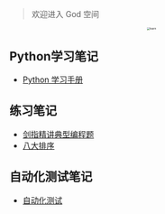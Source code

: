 > 欢迎进入 God 空间

<center><img src="https://ning-wang.oss-cn-beijing.aliyuncs.com/blog-imags/learn.jpg" alt="learn" style="zoom: 33%;" /></center>

## Python学习笔记

* [Python 学习手册](testnode/_sidebar.md)

## 练习笔记
* [剑指精讲典型编程题](testing/剑指精讲典型编程题.md)
* [八大排序](testing/SORT.md)
## 自动化测试笔记
* [自动化测试](testnode/automated_testing.md)

